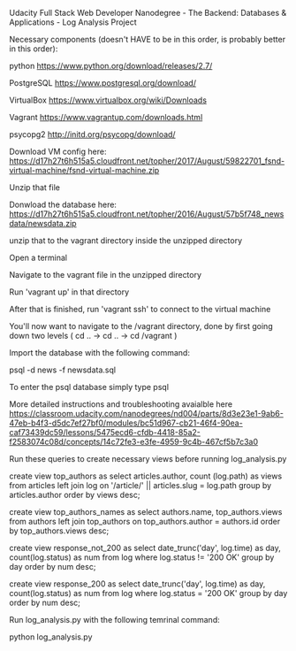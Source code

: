 Udacity Full Stack Web Developer Nanodegree - The Backend: Databases & Applications - Log Analysis Project


Necessary components (doesn't HAVE to be in this order, is probably better in this order):

python https://www.python.org/download/releases/2.7/

PostgreSQL https://www.postgresql.org/download/

VirtualBox https://www.virtualbox.org/wiki/Downloads

Vagrant https://www.vagrantup.com/downloads.html

psycopg2 http://initd.org/psycopg/download/

Download VM config here: https://d17h27t6h515a5.cloudfront.net/topher/2017/August/59822701_fsnd-virtual-machine/fsnd-virtual-machine.zip

Unzip that file

Donwload the database here: https://d17h27t6h515a5.cloudfront.net/topher/2016/August/57b5f748_newsdata/newsdata.zip

unzip that to the vagrant directory inside the unzipped directory

Open a terminal

Navigate to the vagrant file in the unzipped directory

Run 'vagrant up' in that directory

After that is finished, run 'vagrant ssh' to connect to the virtual machine

You'll now want to navigate to the /vagrant directory, done by first going down two levels ( cd .. -> cd .. -> cd /vagrant )

Import the database with the following command:

psql -d news -f newsdata.sql

To enter the psql database simply type psql

More detailed instructions and troubleshooting avaialble here https://classroom.udacity.com/nanodegrees/nd004/parts/8d3e23e1-9ab6-47eb-b4f3-d5dc7ef27bf0/modules/bc51d967-cb21-46f4-90ea-caf73439dc59/lessons/5475ecd6-cfdb-4418-85a2-f2583074c08d/concepts/14c72fe3-e3fe-4959-9c4b-467cf5b7c3a0

Run these queries to create necessary views before running log_analysis.py 

create view top_authors as select articles.author, count (log.path) as views from articles left join log on '/article/' || articles.slug = log.path group by articles.author order by views desc;

create view top_authors_names as select authors.name, top_authors.views from authors left join top_authors on top_authors.author = authors.id order by top_authors.views desc; 

create view response_not_200 as select date_trunc('day', log.time) as day, count(log.status) as num from log where log.status != '200 OK' group by day order by num desc;

create view response_200 as select date_trunc('day', log.time) as day, count(log.status) as num from log where log.status = '200 OK' group by day order by num desc;


Run log_analysis.py with the following temrinal command: 

python log_analysis.py
